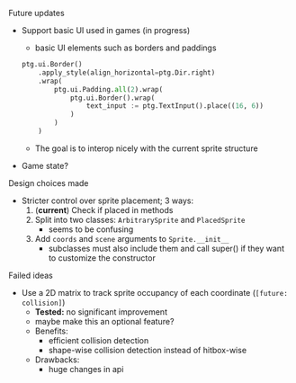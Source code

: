 Future updates

- Support basic UI used in games (in progress)
    * basic UI elements such as borders and paddings
    ```python
    ptg.ui.Border()
        .apply_style(align_horizontal=ptg.Dir.right)
        .wrap(
            ptg.ui.Padding.all(2).wrap(
                ptg.ui.Border().wrap(
                    text_input := ptg.TextInput().place((16, 6))
                )
            )
        )
    ```
    * The goal is to interop nicely with the current sprite structure


- Game state?

Design choices made

- Stricter control over sprite placement; 3 ways:
    1. (**current**) Check if placed in methods
    2. Split into two classes: `ArbitrarySprite` and `PlacedSprite`
        * seems to be confusing
    3. Add `coords` and `scene` arguments to `Sprite.__init__`
        * subclasses must also include them and call super() if they want to customize the constructor

Failed ideas

- Use a 2D matrix to track sprite occupancy of each coordinate (`[future: collision]`)
    * **Tested:** no significant improvement
    * maybe make this an optional feature?
    * Benefits:
        * efficient collision detection
        * shape-wise collision detection instead of hitbox-wise
    * Drawbacks:
        * huge changes in api

